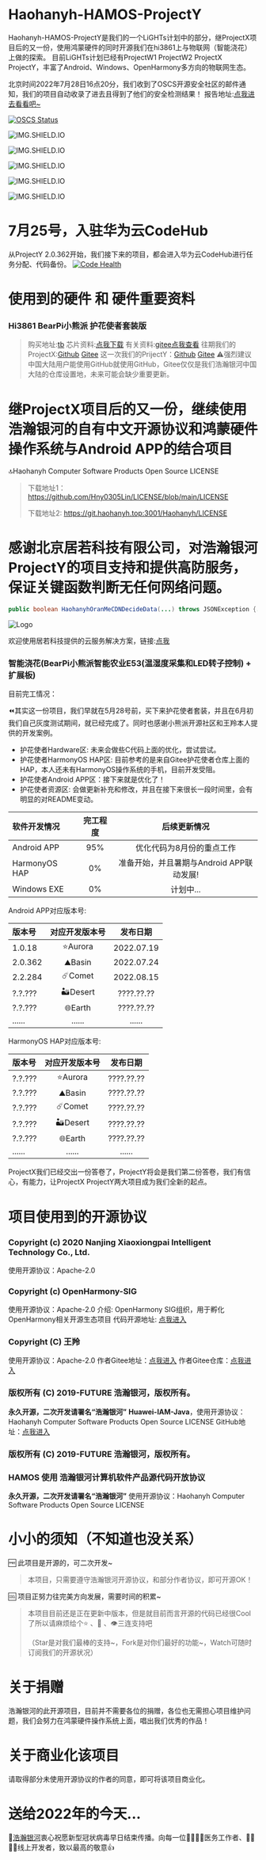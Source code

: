 # Haohanyh-HAMOS-ProjectY
Haohanyh-HAMOS-ProjectY是我们的一个LiGHTs计划中的部分，继ProjectX项目后的又一份，使用鸿蒙硬件的同时开源我们在hi3861上与物联网（智能浇花）上做的探索。
目前LiGHTs计划已经有ProjectW1 ProjectW2 ProjectX ProjectY，丰富了Android、Windows、OpenHarmony多方向的物联网生态。

北京时间2022年7月28日16点20分，我们收到了OSCS开源安全社区的邮件通知，我们的项目自动收录了进去且得到了他们的安全检测结果！
报告地址:[点我进去看看吧~](https://www.oscs1024.com/cd/1551438230239383552?sign=ce9f16ff)

[![OSCS Status](https://www.oscs1024.com/platform/badge/Hny0305Lin/Haohanyh-HAMOS-ProjectY.svg?size=large)](https://www.oscs1024.com/project/Hny0305Lin/Haohanyh-HAMOS-ProjectY?ref=badge_large)

![IMG.SHIELD.IO](https://img.shields.io/badge/Haohanyh%20HAMOS%20ProjectY%20-Release.2.2.284.2022.0814.Haohanyh.Comet-gray.svg?colorA=007FFC&colorB=4DDDFC&style=for-the-badge)

![IMG.SHIELD.IO](https://img.shields.io/badge/%E5%85%B7%E4%BD%93%E7%89%88%E6%9C%AC-Release.2.2.0-gray.svg?colorA=4DDDFC&colorB=007FFC&style=for-the-badge)

![IMG.SHIELD.IO](https://img.shields.io/badge/%E6%B5%8B%E8%AF%95%E6%AC%A1%E6%95%B0-284-gray.svg?colorA=4DDDFC&colorB=007FFC&style=for-the-badge)

![IMG.SHIELD.IO](https://img.shields.io/badge/%E5%BC%80%E5%8F%91%E4%BB%A3%E5%8F%B7-COMET-gray.svg?colorA=4DDDFC&colorB=007FFC&style=for-the-badge)

![IMG.SHIELD.IO](https://img.shields.io/badge/Haohanyh%20HAMOS%20ProjectY%20%E5%8D%8E%E4%B8%BA%E5%87%BD%E6%95%B0%20-1.3-gray.svg?colorA=007FFC&colorB=4DDDFC&style=for-the-badge)

# 7月25号，入驻华为云CodeHub
从ProjectY 2.0.362开始，我们接下来的项目，都会进入华为云CodeHub进行任务分配、代码备份。
[![Code Health](https://hn.devcloud.huaweicloud.com/api/codecheck/v1/codecheck/task/codehealth.svg?taskId=1a25beac64c9495d84df6d9bd85c67c6)](https://hn.devcloud.huaweicloud.com/api/codecheck/project/d8cbe7f927294228b3824ff5d6d2f538/codecheck/task/1a25beac64c9495d84df6d9bd85c67c6/detail)

# 使用到的硬件 和 硬件重要资料
### Hi3861 BearPi小熊派 护花使者套装版
> 购买地址:[tb](https://item.taobao.com/item.htm?ft=t&id=645216486457)
> 芯片资料:[点我下载](https://gitee.com/bearpi/bearpi-hm_nano/raw/master/applications/BearPi/BearPi-HM_Nano/docs/board/BearPi_HM%20Nano%20%E8%8A%AF%E7%89%87%E6%89%8B%E5%86%8C.pdf)
> 有关资料:[gitee点我查看](https://gitee.com/bearpi/bearpi-hm_nano)
> 往期我们的ProjectX:[Github](https://github.com/Hny0305Lin/Haohanyh-HAMOS-ProjectX) [Gitee](https://gitee.com/light-harmonyOS/Haohanyh-HAMOS-ProjectX)
> 这一次我们的PrijectY：[Github](https://github.com/Hny0305Lin/Haohanyh-HAMOS-ProjectY) [Gitee](https://gitee.com/light-harmonyOS/Haohanyh-HAMOS-ProjectY)
⚠️强烈建议中国大陆用户能使用GitHub就使用GitHub，Gitee仅仅是我们浩瀚银河中国大陆的仓库设置地，未来可能会缺少重要更新。

# 继ProjectX项目后的又一份，继续使用浩瀚银河的自有中文开源协议和鸿蒙硬件操作系统与Android APP的结合项目

🔝Haohanyh Computer Software Products Open Source LICENSE

> 下载地址1：https://github.com/Hny0305Lin/LICENSE/blob/main/LICENSE
>
> 下载地址2: https://git.haohanyh.top:3001/Haohanyh/LICENSE

# 感谢北京居若科技有限公司，对浩瀚银河ProjectY的项目支持和提供高防服务，保证关键函数判断无任何网络问题。
``` Java
public boolean HaohanyhOranMeCDNDecideData(...) throws JSONException {...}
```
![Logo](https://dash.oran.me/assets/OranMe2020.jpg)

欢迎使用居若科技提供的云服务解决方案，链接:[点我](https://dash.oran.me)

### 智能浇花(BearPi小熊派智能农业E53(温湿度采集和LED转子控制) + 扩展板)

目前完工情况：

⏪其实这一份项目，我们早就在5月28号前，买下来护花使者套装，并且在6月初我们自己灰度测试期间，就已经完成了。同时也感谢小熊派开源社区和王羚本人提供的开发案例。

* 护花使者Hardware区: 未来会做些C代码上面的优化，尝试尝试。
* 护花使者HarmonyOS HAP区: 目前参考的是来自Gitee护花使者仓库上面的HAP，本人还未有HarmonyOS操作系统的手机，目前开发受阻。
* 护花使者Android APP区：接下来就是优化了！
* 护花使者资源区: 会做更新补充和修改，并且在接下来很长一段时间里，会有明显的对README变动。

| 软件开发情况 | 完工程度 | 后续更新情况 |
|:----|:----:|:----:|
| Android APP | 95% | 优化代码为8月份的重点工作 |
| HarmonyOS HAP | 0% | 准备开始，并且暑期与Android APP联动发展! |
| Windows EXE | 0% | 计划中... |

Android APP对应版本号:

| 版本号 | 对应开发版本号 | 发布日期 |
|:----|:----:|:----:|
| 1.0.18 | ⭐Aurora | 2022.07.19 |
| 2.0.362 | ⛰️Basin | 2022.07.24 |
| 2.2.284 | ☄️Comet | 2022.08.15 |
| ?.?.??? | 🏜️Desert | ????.??.?? |
| ?.?.??? | 🌐Earth | ????.??.?? |
| ...... | ...... | ...... |

HarmonyOS HAP对应版本号:

| 版本号 | 对应开发版本号 | 发布日期 |
|:----|:----:|:----:|
| ?.?.??? | ⭐Aurora | ????.??.?? |
| ?.?.??? | ⛰️Basin | ????.??.?? |
| ?.?.??? | ☄️Comet | ????.??.?? |
| ?.?.??? | 🏜️Desert | ????.??.?? |
| ?.?.??? | 🌐Earth | ????.??.?? |
| ...... | ...... | ...... |

ProjectX我们已经交出一份答卷了，ProjectY将会是我们第二份答卷，我们有信心，有能力，让ProjectX ProjectY两大项目成为我们全新的起点。

# 项目使用到的开源协议

### Copyright (c) 2020 Nanjing Xiaoxiongpai Intelligent Technology Co., Ltd.
使用开源协议：Apache-2.0

### Copyright (c) OpenHarmony-SIG
使用开源协议：Apache-2.0
介绍: OpenHarmony SIG组织，用于孵化OpenHarmony相关开源生态项目
代码开源地址: [点我进入](https://gitee.com/openharmony-sig/knowledge_demo_smart_home)

### Copyright (C) 王羚
使用开源协议：Apache-2.0
作者Gitee地址：[点我进入](https://gitee.com/LingYuDaXia)
作者Gitee仓库：[点我进入](https://gitee.com/LingYuDaXia/bearpi-hm_nano/blob/master/applications/BearPi/BearPi-HM_Nano/docs/quick-start/BearPi-HM_Nano%20%E6%8A%A4%E8%8A%B1%E4%BD%BF%E8%80%85%E6%A1%88%E4%BE%8B%E6%95%99%E7%A8%8B%EF%BC%88%E5%8F%8C%E6%89%A9%E5%B1%95%E6%9D%BF%E9%9B%86%E6%88%90%E6%96%B9%E5%BC%8F%EF%BC%89.md)

### 版权所有 (C) 2019-FUTURE 浩瀚银河，版权所有。
**永久开源，二次开发请署名“浩瀚银河”**
**Huawei-IAM-Java**，使用开源协议：Haohanyh Computer Software Products Open Source LICENSE
GitHub地址：[点我进入](https://github.com/Hny0305Lin/Huawei-IAM-Java)

### 版权所有 (C) 2019-FUTURE 浩瀚银河，版权所有。
### HAMOS 使用 浩瀚银河计算机软件产品源代码开放协议
**永久开源，二次开发请署名“浩瀚银河”**
使用开源协议：Haohanyh Computer Software Products Open Source LICENSE

# 小小的须知（不知道也没关系）

🆓 此项目是开源的，可二次开发~

> 本项目，只需要遵守浩瀚银河开源协议，和部分作者协议，即可开源OK！

🆒 项目正努力往完美方向发展，需要时间的积累~

> 本项目目前还是正在更新中版本，但是就目前而言开源的代码已经很Cool了所以请麻烦给个⭐ 、🍴 、👁️三连支持吧
>
> （Star是对我们最棒的支持~，Fork是对你们最好的功能~，Watch可随时订阅我们的开源状况）

# 关于捐赠

浩瀚银河的此开源项目，目前并不需要各位的捐赠，各位也无需担心项目维护问题，我们会努力在鸿蒙硬件操作系统上面，唱出我们优秀的作品！

# 关于商业化该项目

请取得部分未使用开源协议的作者的同意，即可将该项目商业化。

# 送给2022年的今天...

🙏[浩瀚银河](https://hexo.haohanyh.com/2022/01/17/2022-ByeByeCOVID-19/)衷心祝愿新型冠状病毒早日结束传播。向每一位👨‍⚕️👩‍⚕️医务工作者、👨‍💼👩‍💼线上开发者，致以最高的敬意👍